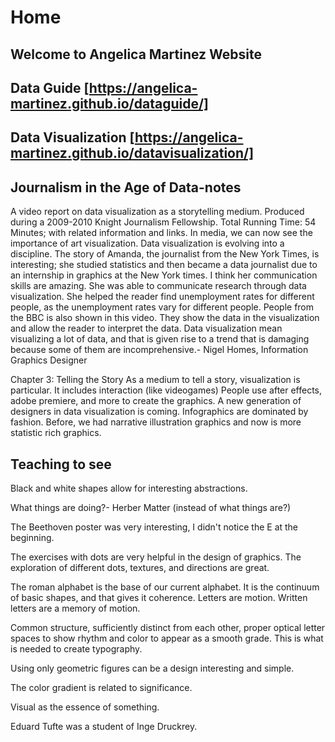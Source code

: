 # Home
## Welcome to Angelica Martinez Website

## Data Guide [https://angelica-martinez.github.io/dataguide/]

## Data Visualization [https://angelica-martinez.github.io/datavisualization/]

## Journalism in the Age of Data-notes

A video report on data visualization as a storytelling medium. Produced during a 2009-2010 Knight Journalism Fellowship. Total Running Time: 54 Minutes; with related information and links. In media, we can now see the importance of art visualization. Data visualization is evolving into a discipline. The story of Amanda, the journalist from the New York Times, is interesting; she studied statistics and then became a data journalist due to an internship in graphics at the New York times. I think her communication skills are amazing. She was able to communicate research through data visualization. She helped the reader find unemployment rates for different people, as the unemployment rates vary for different people. People from the BBC is also shown in this video. They show the data in the visualization and allow the reader to interpret the data. Data visualization mean visualizing a lot of data, and that is given rise to a trend that is damaging because some of them are incomprehensive.- Nigel Homes, Information Graphics Designer

Chapter 3: Telling the Story As a medium to tell a story, visualization is particular. It includes interaction (like videogames) People use after effects, adobe premiere, and more to create the graphics. A new generation of designers in data visualization is coming. Infographics are dominated by fashion. Before, we had narrative illustration graphics and now is more statistic rich graphics.

## Teaching to see

Black and white shapes allow for interesting abstractions. 

What things are doing?- Herber Matter (instead of what things are?)

The Beethoven poster was very interesting, I didn't notice the E at the beginning.

The exercises with dots are very helpful in the design of graphics. The exploration of different dots, textures, and directions are great.

The roman alphabet is the base of our current alphabet. It is the continuum of basic shapes, and that gives it coherence. Letters are motion. Written letters are a memory of motion. 

Common structure, sufficiently distinct from each other, proper optical letter spaces to show rhythm and color to appear as a smooth grade. This is what is needed to create typography. 

Using only geometric figures can be a design interesting and simple. 

The color gradient is related to significance. 

Visual as the essence of something.

Eduard Tufte was a student of Inge Druckrey.

